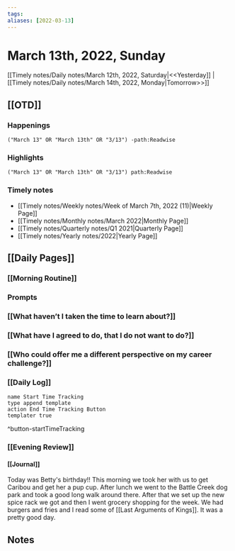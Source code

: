 ```yaml
---
tags:
aliases: [2022-03-13]
---
```


# March 13th, 2022, Sunday

[[Timely notes/Daily notes/March 12th, 2022, Saturday|<<Yesterday]] | [[Timely notes/Daily notes/March 14th, 2022, Monday|Tomorrow>>]]

## [[OTD]]

### Happenings

```query
("March 13" OR "March 13th" OR "3/13") -path:Readwise
```

### Highlights

```query
("March 13" OR "March 13th" OR "3/13") path:Readwise
```

### Timely notes
- [[Timely notes/Weekly notes/Week of March 7th, 2022 (11)|Weekly Page]]
- [[Timely notes/Monthly notes/March 2022|Monthly Page]]
- [[Timely notes/Quarterly notes/Q1 2021|Quarterly Page]]
- [[Timely notes/Yearly notes/2022|Yearly Page]]

## [[Daily Pages]]

### [[Morning Routine]]

### Prompts

### [[What haven’t I taken the time to learn about?]]

### [[What have I agreed to do, that I do not want to do?]]

### [[Who could offer me a different perspective on my career challenge?]]

### [[Daily Log]]

```button
name Start Time Tracking
type append template
action End Time Tracking Button
templater true
```
^button-startTimeTracking

### [[Evening Review]]

#### [[Journal]]

Today was Betty's birthday!! This morning we took her with us to get Caribou and get her a pup cup. After lunch we went to the Battle Creek dog park and took a good long walk around there. After that we set up the new spice rack we got and then I went grocery shopping for the week. We had burgers and fries and I read some of [[Last Arguments of Kings]]. It was a pretty good day.

## Notes
